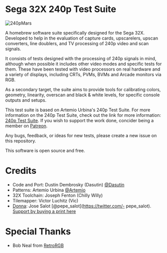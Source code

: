 # Sega 32X 240p Test Suite

![240pMars](https://user-images.githubusercontent.com/820735/183469220-d99b9c1e-6b77-451d-a5d6-61bef62e04f3.png)

A homebrew software suite specifically designed for the Sega 32X. Developed to help in the evaluation of capture cards, upscarelers, upscan converters, line doublers, and TV processing of 240p video and scan signals.

It consists of tests designed with the processing of 240p signals in mind, although when possible it includes other video modes and specific tests for them. These have been tested with video processors on real hardware and a variety of displays, including CRTs, PVMs, BVMs and Arcade monitors via RGB.

As a secondary target, the suite aims to provide tools for calibrating colors, geometry, linearity, overscan and black & white levels, for specific console outputs and setups.

This test suite is based on Artemio Urbina's 240p Test Suite. For more information on the 240p Test Suite, check out the link for more information: [240p Test Suite](https://junkerhq.net/xrgb/index.php?title=240p_test_suite). If you wish to support the work done, concider being a member on [Patreon](https://www.patreon.com/aurbina).

Any bugs, feedback, or ideas for new tests, please create a new issue on this repository.

This software is open source and free.

# Credits
- Code and Port: Dustin Dembrosky (Dasutin) [@Dasutin](https://twitter.com/Dasutin)
- Patterns: Artemio Urbina [@Artemio](https://twitter.com/Artemio)
- 32X Toolchain: Joseph Fenton (Chilly Willy)
- Tilemapper: Victor Luchitz (Vic)
- [Donna](https://www.inprnt.com/gallery/pepesalot/perfect-geometry/): Jose Salot [@pepe_salot](https://twitter.com/- pepe_salot). [Support by buying a print here](https://www.inprnt.com/gallery/pepesalot/perfect-geometry/)

# Special Thanks
- Bob Neal from [RetroRGB](https://www.retrorgb.com/)

